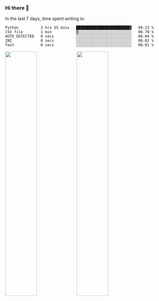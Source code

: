 ### Hi there 👋

In the last 7 days, time spent writing in:

<!--START_SECTION:waka-->

```text
Python          3 hrs 55 mins   ████████████████████████▓   99.23 %
CSV file        1 min           ▒░░░░░░░░░░░░░░░░░░░░░░░░   00.70 %
AUTO_DETECTED   0 secs          ░░░░░░░░░░░░░░░░░░░░░░░░░   00.04 %
INI             0 secs          ░░░░░░░░░░░░░░░░░░░░░░░░░   00.02 %
Text            0 secs          ░░░░░░░░░░░░░░░░░░░░░░░░░   00.01 %
```

<!--END_SECTION:waka-->

<img src="https://wakatime.com/share/@jimtje/5d0c92de-08f8-4a72-8f2f-6a9693d1e318.svg" width=45% height=45%> <img src="https://wakatime.com/share/@jimtje/501498ae-bda5-4da7-a89d-b40bcdd5556d.svg" width=45% height=45%>
